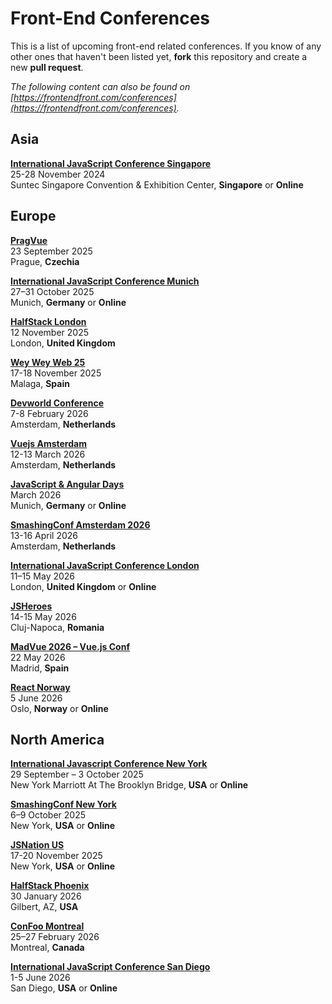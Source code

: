 # Front-End Conferences

This is a list of upcoming front-end related conferences. If you know of any other ones that haven't been listed yet, **fork** this repository and create a new **pull request**.

*The following content can also be found on [https://frontendfront.com/conferences](https://frontendfront.com/conferences).*

## Asia

[**International JavaScript Conference Singapore**](https://javascript-conference.com/singapore/)  
25-28 November 2024  
Suntec Singapore Convention & Exhibition Center, **Singapore** or **Online**

## Europe

[**PragVue**](https://pragvue.com/)  
23 September 2025  
Prague, **Czechia**

[**International JavaScript Conference Munich**](https://javascript-conference.com/munich/)  
27–31 October 2025  
Munich, **Germany** or **Online**

[**HalfStack London**](https://www.halfstackconf.com/london/)  
12 November 2025  
London, **United Kingdom**

[**Wey Wey Web 25**](https://www.weyweyweb.com/)  
17-18 November 2025  
Malaga, **Spain**

[**Devworld Conference**](https://devworldconference.com/)  
7-8 February 2026  
Amsterdam, **Netherlands**

[**Vuejs Amsterdam**](https://vuejs.amsterdam/)  
12-13 March 2026  
Amsterdam, **Netherlands**

[**JavaScript & Angular Days**](https://javascript-days.de/muenchen/)  
March 2026  
Munich, **Germany** or **Online**

[**SmashingConf Amsterdam 2026**](https://smashingconf.com/amsterdam-2026)  
13-16 April 2026  
Amsterdam, **Netherlands**

[**International JavaScript Conference London**](https://javascript-conference.com/london/)  
11–15 May 2026  
London, **United Kingdom** or **Online**

[**JSHeroes**](https://jsheroes.io/)  
14-15 May 2026  
Cluj-Napoca, **Romania**

[**MadVue 2026 – Vue.js Conf**](https://madvue.es/?utm_source=frontendfront)  
22 May 2026  
Madrid, **Spain**

[**React Norway**](https://reactnorway.com/)  
5 June 2026  
Oslo, **Norway** or **Online**

## North America

[**International Javascript Conference New York**](https://javascript-conference.com/new-york/)  
29 September – 3 October 2025  
New York Marriott At The Brooklyn Bridge, **USA** or **Online**

[**SmashingConf New York**](https://smashingconf.com/ny-2025/)  
6–9 October 2025  
New York, **USA** or **Online**

[**JSNation US**](https://jsnation.us/)  
17-20 November 2025  
New York, **USA** or **Online**

[**HalfStack Phoenix**](https://www.halfstackconf.com/phoenix/)  
30 January 2026  
Gilbert, AZ, **USA**

[**ConFoo Montreal**](https://confoo.ca/en/2026)  
25–27 February 2026  
Montreal, **Canada**

[**International JavaScript Conference San Diego**](https://javascript-conference.com/san-diego/)  
1-5 June 2026  
San Diego, **USA** or **Online**
